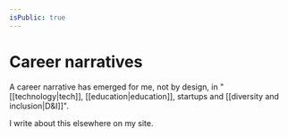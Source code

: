 ```yaml
---
isPublic: true
---
```


# Career narratives

A career narrative has emerged for me, not by design, in "[[technology|tech]], [[education|education]], startups and [[diversity and inclusion|D&I]]".

I write about this elsewhere on my site.